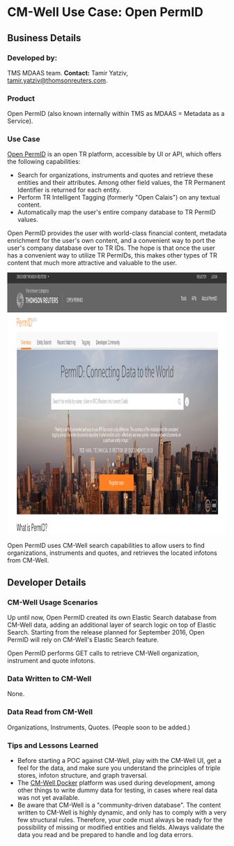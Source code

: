 # CM-Well Use Case: Open PermID #

## Business Details ##

### Developed by: ###
TMS MDAAS team. 
**Contact:** Tamir Yatziv, tamir.yatziv@thomsonreuters.com.

### Product ###
Open PermID (also known internally within TMS as MDAAS = Metadata as a Service).

### Use Case ###

[Open PermID](https://permid.org) is an open TR platform, accessible by UI or API, which offers the following capabilities:

* Search for organizations, instruments and quotes and retrieve these entities and their attributes. Among other field values, the TR Permanent Identifier is returned for each entity.  
* Perform TR Intelligent Tagging (formerly "Open Calais") on any textual content.
* Automatically map the user's entire company database to TR PermID values. 

Open PermID provides the user with world-class financial content, metadata enrichment for the user's own content, and a convenient way to port the user's company database over to TR IDs. The hope is that once the user has a convenient way to utilize TR PermIDs, this makes other types of TR content that much more attractive and valuable to the user.

<img src="./_Images/permid.org.png" height=600 width=950>

Open PermID uses CM-Well search capabilities to allow users to find organizations, instruments and quotes, and retrieves the located infotons from CM-Well.

## Developer Details ##

### CM-Well Usage Scenarios ###

Up until now, Open PermID created its own Elastic Search database from CM-Well data, adding an additional layer of search logic on top of Elastic Search. Starting from the release planned for September 2016, Open PermID will rely on CM-Well's Elastic Search feature.

Open PermID performs GET calls to retrieve CM-Well organization, instrument and quote infotons.

### Data Written to CM-Well ###
None.

### Data Read from CM-Well ###
Organizations, Instruments, Quotes. (People soon to be added.)

### Tips and Lessons Learned ###

* Before starting a POC against CM-Well, play with the CM-Well UI, get a feel for the data, and make sure you understand the principles of triple stores, infoton structure, and graph traversal. 
* The [CM-Well Docker](Tools.UsingCM-WellDocker.md) platform was used during development, among other things to write dummy data for testing, in cases where real data was not yet available.
* Be aware that CM-Well is a "community-driven database". The content written to CM-Well is highly dynamic, and only has to comply with a very few structural rules. Therefore, your code must always be ready for the possibility of missing or modified entities and fields. Always validate the data you read and be prepared to handle and log data errors.
